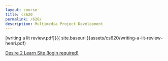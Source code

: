 ```yaml
---
layout: course
title: cs620
permalink: /620/
description: Multimedia Project Development
---
```



[writing a lit review.pdf]({{ site.baseurl }}assets/cs620/writing-a-lit-review-henri.pdf)

[Desire 2 Learn Site (login required)](https://nmhu.desire2learn.com/d2l/home/28410)





